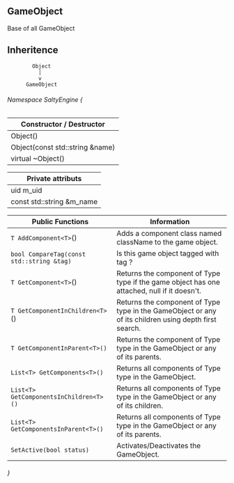 ## GameObject

Base of all GameObject

## Inheritence

```
        Object  
          |
          v
      GameObject
```
###### Namespace SaltyEngine {

| Constructor / Destructor |
|------------------|
| Object()         |
| Object(const std::string &name)  |
| virtual ~Object()  |

| Private attributs |
|------------------|
| uid m_uid |
| const std::string &m_name |

| Public Functions |   Information      |
|------------------|--------------------|
| `T AddComponent<T>`()	| Adds a component class named className to the game object. |
| `bool CompareTag(const std::string &tag)` |	Is this game object tagged with tag ? |
| `T GetComponent<T>`() |	Returns the component of Type type if the game object has one attached, null if it doesn't. |
| `T GetComponentInChildren<T>`() |	Returns the component of Type type in the GameObject or any of its children using depth first search.
| `T GetComponentInParent<T>()` | Returns the component of Type type in the GameObject or any of its parents. |
| `List<T> GetComponents<T>()`	| Returns all components of Type type in the GameObject.
| `List<T> GetComponentsInChildren<T>()`	| Returns all components of Type type in the GameObject or any of its children. |
| `List<T> GetComponentsInParent<T>()`	| Returns all components of Type type in the GameObject or any of its parents. |
| `SetActive(bool status)` | Activates/Deactivates the GameObject. |

###### }
